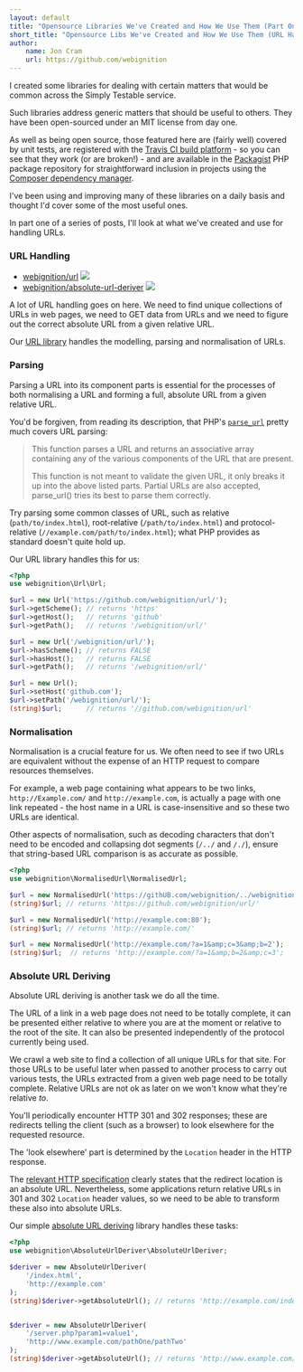 ```yaml
---
layout: default
title: "Opensource Libraries We've Created and How We Use Them (Part One: URL Handling)"
short_title: "Opensource Libs We've Created and How We Use Them (URL Handling)"
author:
    name: Jon Cram
    url: https://github.com/webignition
---
```

    
I created some libraries for dealing with certain matters that would be common
across the Simply Testable service.

Such libraries address generic matters that should be useful to others. They
have been open-sourced under an MIT license from day one.

As well as being open source, those featured here are (fairly well) covered
by unit tests, are registered with the [Travis CI build platform](https://travis-ci.org/)
\- so you can see that they work (or are broken!) \- and are available
in the [Packagist](https://packagist.org/) PHP package repository
for straightforward inclusion in projects using the [Composer dependency manager](https://getcomposer.org/).

I've been using and improving many of these libraries on a daily basis and
thought I'd cover some of the most useful ones.

In part one of a series of posts, I'll look at what we've
created and use for handling URLs.
    

### URL Handling

<ul class="repository-list">
    <li class="repository-list-item">
        <i class="fab fa-github repository-list-icon"></i>
        <a href="https://github.com/webignition/url">webignition/url</a>
        <a class="build-status" href="http://travis-ci.org/webignition/url"><img src="https://secure.travis-ci.org/webignition/url.png?branch=master" /></a>
    </li>
    <li class="repository-list-item">
        <i class="fab fa-github repository-list-icon"></i>
        <a href="https://github.com/webignition/absolute-url-deriver">webignition/absolute-url-deriver</a>
        <a class="build-status" href="http://travis-ci.org/webignition/absolute-url-deriver"><img src="https://secure.travis-ci.org/webignition/absolute-url-deriver.png?branch=master" /></a>
    </li>
</ul>

A lot of URL handling goes on here. We need to find unique collections of URLs
in web pages, we need to GET data from URLs and we need to figure out the
correct absolute URL from a given relative URL.

Our [URL library](https://github.com/webignition/url) handles the modelling, parsing
and normalisation of URLs.
    
### Parsing

Parsing a URL into its component parts is essential for the processes of
both normalising a URL and forming a full, absolute URL from a given
relative URL.

You'd be forgiven, from reading its description, that PHP's [`parse_url`](http://php.net/manual/en/function.parse-url.php)
pretty much covers URL parsing:
        
> This function parses a URL and returns an associative array containing any of
> the various components of the URL that are present.
> 
> This function is not meant to validate the given URL, it only breaks it
> up into the above listed parts. Partial URLs are also accepted, parse_url()
> tries its best to parse them correctly.
    
Try parsing some common classes of URL, such as relative (<code>path/to/index.html</code>), root-relative
(<code>/path/to/index.html</code>) and protocol-relative (<code>//example.com/path/to/index.html</code>);
what PHP provides as standard doesn't quite hold up.    
    
Our URL library handles this for us:
    
```php
<?php
use webignition\Url\Url;

$url = new Url('https://github.com/webignition/url/');
$url->getScheme(); // returns 'https'
$url->getHost();   // returns 'github'
$url->getPath();   // returns '/webignition/url/'

$url = new Url('/webignition/url/');
$url->hasScheme(); // returns FALSE
$url->hasHost();   // returns FALSE
$url->getPath();   // returns '/webignition/url/'

$url = new Url();
$url->setHost('github.com');
$url->setPath('/webignition/url/');
(string)$url;      // returns '//github.com/webignition/url'
```

### Normalisation
   
Normalisation is a crucial feature for us. We often need to see if two URLs
are equivalent without the expense of an HTTP request to compare resources
themselves.

For example, a web page containing what appears to be two links, `http://Example.com/`
and `http://example.com`, is actually a page with one link repeated \- the host name
in a URL is case-insensitive and so these two URLs are identical.

Other aspects of normalisation, such as decoding characters that don't need
to be encoded and collapsing dot segments (`/../` and `/./`),
ensure that string-based URL comparison is as accurate as possible.
    
```php
<?php
use webignition\NormalisedUrl\NormalisedUrl;

$url = new NormalisedUrl('https://githUB.com/webignition/../webignition/./url/');
(string)$url; // returns 'https://github.com/webignition/url/'

$url = new NormalisedUrl('http://example.com:80');
(string)$url; // returns 'http://example.com/'

$url = new NormalisedUrl('http://example.com/?a=1&amp;c=3&amp;b=2');
(string)$url;  // returns 'http://example.com/?a=1&amp;b=2&amp;c=3';
```

### Absolute URL Deriving
    
Absolute URL deriving is another task we do all the time.

The URL of a link in a web page does not need to be totally complete, it
can be presented either relative to where you are at the moment or relative
to the root of the site. It can also be presented independently of the protocol
currently being used.

We crawl a web site to find a collection of all unique URLs for that site.
For those URLs to be useful later when passed to another process to carry
out various tests, the URLs extracted from a given web page need to be
totally complete. Relative URLs are not ok as later on we won't know what
they're relative *to*.

You'll periodically encounter HTTP 301 and 302 responses; these are redirects
telling the client (such as a browser) to look elsewhere for the requested
resource.

The 'look elsewhere' part is determined by the `Location` header
in the HTTP response.

The [relevant HTTP specification](http://www.w3.org/Protocols/rfc2616/rfc2616-sec14.html#sec14.30)
clearly states that the redirect location is an absolute URL. Nevertheless,
some applications return relative URLs in 301 and 302 <code>Location</code>
header values, so we need to be able to transform these also into absolute
URLs.

Our simple [absolute URL deriving](https://github.com/webignition/absolute-url-deriver) library handles these tasks:
    
```php
<?php
use webignition\AbsoluteUrlDeriver\AbsoluteUrlDeriver;

$deriver = new AbsoluteUrlDeriver(
    '/index.html',
    'http://example.com'
);
(string)$deriver->getAbsoluteUrl(); // returns 'http://example.com/index.html'


$deriver = new AbsoluteUrlDeriver(
    '/server.php?param1=value1',
    'http://www.example.com/pathOne/pathTwo'
);
(string)$deriver->getAbsoluteUrl(); // returns 'http://www.example.com/server.php?param1=value1'
```
